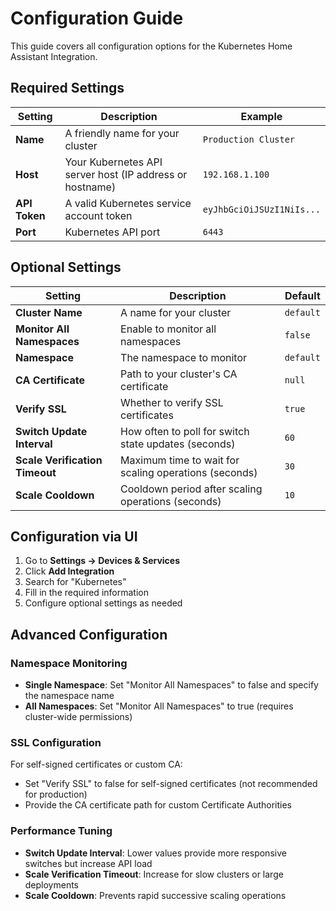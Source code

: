 # Configuration Guide

This guide covers all configuration options for the Kubernetes Home Assistant Integration.

## Required Settings

| Setting | Description | Example |
|---------|-------------|---------|
| **Name** | A friendly name for your cluster | `Production Cluster` |
| **Host** | Your Kubernetes API server host (IP address or hostname) | `192.168.1.100` |
| **API Token** | A valid Kubernetes service account token | `eyJhbGciOiJSUzI1NiIs...` |
| **Port** | Kubernetes API port | `6443` |

## Optional Settings

| Setting | Description | Default |
|---------|-------------|---------|
| **Cluster Name** | A name for your cluster | `default` |
| **Monitor All Namespaces** | Enable to monitor all namespaces | `false` |
| **Namespace** | The namespace to monitor | `default` |
| **CA Certificate** | Path to your cluster's CA certificate | `null` |
| **Verify SSL** | Whether to verify SSL certificates | `true` |
| **Switch Update Interval** | How often to poll for switch state updates (seconds) | `60` |
| **Scale Verification Timeout** | Maximum time to wait for scaling operations (seconds) | `30` |
| **Scale Cooldown** | Cooldown period after scaling operations (seconds) | `10` |

## Configuration via UI

1. Go to **Settings → Devices & Services**
2. Click **Add Integration**
3. Search for "Kubernetes"
4. Fill in the required information
5. Configure optional settings as needed

## Advanced Configuration

### Namespace Monitoring

- **Single Namespace**: Set "Monitor All Namespaces" to false and specify the namespace name
- **All Namespaces**: Set "Monitor All Namespaces" to true (requires cluster-wide permissions)

### SSL Configuration

For self-signed certificates or custom CA:

- Set "Verify SSL" to false for self-signed certificates (not recommended for production)
- Provide the CA certificate path for custom Certificate Authorities

### Performance Tuning

- **Switch Update Interval**: Lower values provide more responsive switches but increase API load
- **Scale Verification Timeout**: Increase for slow clusters or large deployments
- **Scale Cooldown**: Prevents rapid successive scaling operations
